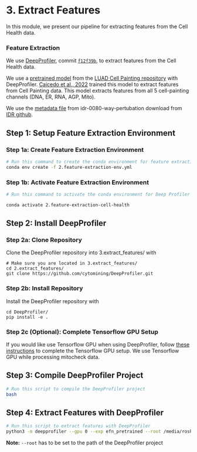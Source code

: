 # 3. Extract Features

In this module, we present our pipeline for extracting features from the Cell Health data.

### Feature Extraction

We use [DeepProfiler](https://github.com/cytomining/DeepProfiler), commit [`f12f39b`](https://github.com/cytomining/DeepProfiler/commit/f12f39b8a905b0bb40d343e21e89bfda537b710a), to extract features from the Cell Health data. 

We use a [pretrained model](https://github.com/broadinstitute/luad-cell-painting/tree/main/outputs/efn_pretrained/checkpoint) from the [LUAD Cell Painting repository](https://github.com/broadinstitute/luad-cell-painting) with DeepProfiler.
[Caicedo et al., 2022](https://www.molbiolcell.org/doi/10.1091/mbc.E21-11-0538) trained this model to extract features from Cell Painting data.
This model extracts features from all 5 cell-painting channels (DNA, ER, RNA, AGP, Mito).

We use the [metadata file](idr0080-screenA-annotation.csv) from idr-0080-way-pertubation download from [IDR github](https://github.com/IDR/idr0080-way-perturbation/blob/74e537fecaa4690f0c98cb1e9a64b45d103de3e3/screenA/idr0080-screenA-annotation.csv).

## Step 1: Setup Feature Extraction Environment

### Step 1a: Create Feature Extraction Environment

```sh
# Run this command to create the conda environment for feature extraction
conda env create -f 2.feature-extraction-env.yml
```

### Step 1b: Activate Feature Extraction Environment

```sh
# Run this command to activate the conda environment for Deep Profiler feature extraction

conda activate 2.feature-extraction-cell-health
```

## Step 2: Install DeepProfiler

### Step 2a: Clone Repository

Clone the DeepProfiler repository into 3.extract_features/ with 

```console
# Make sure you are located in 3.extract_features/
cd 2.extract_features/
git clone https://github.com/cytomining/DeepProfiler.git
```

### Step 2b: Install Repository

Install the DeepProfiler repository with

```console
cd DeepProfiler/
pip install -e .
```

### Step 2c (Optional): Complete Tensorflow GPU Setup

If you would like use Tensorflow GPU when using DeepProfiler, follow [these instructions](https://www.tensorflow.org/install/pip#3_gpu_setup) to complete the Tensorflow GPU setup.
We use Tensorflow GPU while processing mitocheck data.

## Step 3: Compile DeepProfiler Project

```bash
# Run this script to compile the DeepProfiler project
bash 
```



## Step 4: Extract Features with DeepProfiler

```sh
# Run this script to extract features with DeepProfiler
python3 -m deepprofiler --gpu 0 --exp efn_pretrained --root /media/roshankern/63af2010-c376-459e-a56e-576b170133b6/data/cell-health-nuc-DP/ --config cell_health_nuclei_config.json profile
```

**Note:** `--root` has to be set to the path of the DeepProfiler project